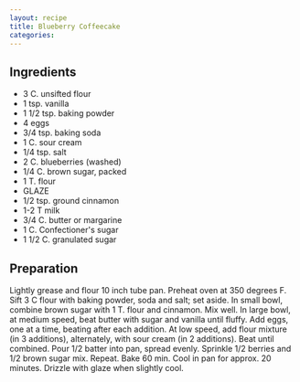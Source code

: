 ```yaml
---
layout: recipe
title: Blueberry Coffeecake
categories:
---
```


## Ingredients

- 3 C.  unsifted flour
- 1 tsp. vanilla
- 1 1/2 tsp. baking powder
- 4 eggs
- 3/4 tsp. baking soda
- 1 C. sour cream
- 1/4 tsp. salt
- 2 C. blueberries (washed)
- 1/4 C. brown sugar, packed
- 1 T. flour
- GLAZE
- 1/2 tsp. ground cinnamon
- 1-2 T milk
- 3/4 C. butter or margarine
- 1 C. Confectioner's sugar
- 1 1/2 C. granulated sugar

## Preparation

Lightly grease and flour 10 inch tube pan.  Preheat oven at 350 degrees F.  Sift 3 C flour with baking powder, soda and salt; set aside.  In small bowl, combine brown sugar with 1 T. flour and cinnamon.  Mix well. In large bowl, at medium speed, beat butter with sugar and vanilla until fluffy.  Add eggs, one at a time, beating after each addition.  At low speed, add flour mixture (in 3 additions), alternately, with sour cream (in 2 additions).  Beat until combined.  Pour 1/2 batter into pan, spread evenly.  Sprinkle 1/2 berries and 1/2 brown sugar mix.  Repeat.  Bake 60 min.  Cool in pan for approx. 20 minutes.  Drizzle with glaze when slightly cool.